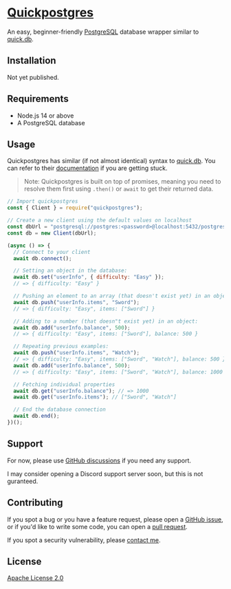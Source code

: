 # [Quickpostgres](https://npmjs.com/package/quickpostgres)

An easy, beginner-friendly [PostgreSQL](https://www.postgresql.org/) database wrapper similar to [quick.db](https://github.com/lorencerri/quick.db).

## Installation

<!-- You can easily install quickpostgres using your preferred package manager.

```bash
npm install quickpostgres
# or
yarn add quickpostgres
# or
pnpm add quickpostgres
``` -->

Not yet published.

## Requirements

- Node.js 14 or above
- A PostgreSQL database

## Usage

Quickpostgres has similar (if not almost identical) syntax to [quick.db](https://github.com/lorencerri/quick.db). You can refer to their [documentation](https://quickdb.js.org/) if you are getting stuck.

> Note: Quickpostgres is built on top of promises, meaning you need to resolve them first using `.then()` or `await` to get their returned data.

```js
// Import quickpostgres
const { Client } = require("quickpostgres");

// Create a new client using the default values on localhost
const dbUrl = "postgresql://postgres:<password>@localhost:5432/postgres";
const db = new Client(dbUrl);

(async () => {
  // Connect to your client
  await db.connect();

  // Setting an object in the database:
  await db.set("userInfo", { difficulty: "Easy" });
  // => { difficulty: "Easy" }

  // Pushing an element to an array (that doesn't exist yet) in an object:
  await db.push("userInfo.items", "Sword");
  // => { difficulty: "Easy", items: ["Sword"] }

  // Adding to a number (that doesn"t exist yet) in an object:
  await db.add("userInfo.balance", 500);
  // => { difficulty: "Easy", items: ["Sword"], balance: 500 }

  // Repeating previous examples:
  await db.push("userInfo.items", "Watch");
  // => { difficulty: "Easy", items: ["Sword", "Watch"], balance: 500 }
  await db.add("userInfo.balance", 500);
  // => { difficulty: "Easy", items: ["Sword", "Watch"], balance: 1000 }

  // Fetching individual properties
  await db.get("userInfo.balance"); // => 1000
  await db.get("userInfo.items"); // ["Sword", "Watch"]

  // End the database connection
  await db.end();
})();
```

## Support

For now, please use [GitHub discussions](https://github.com/GodderE2D/quickpostgres/discussions) if you need any support.

I may consider opening a Discord support server soon, but this is not guranteed.

## Contributing

If you spot a bug or you have a feature request, please open a [GitHub issue](https://github.com/GodderE2D/quickpostgres/issues), or if you'd like to write some code, you can open a [pull request](https://github.com/GodderE2D/quickpostgres/pulls).

If you spot a security vulnerability, please [contact me](mailto:main@godder.xyz).

## License

[Apache License 2.0](https://www.apache.org/licenses/LICENSE-2.0)

